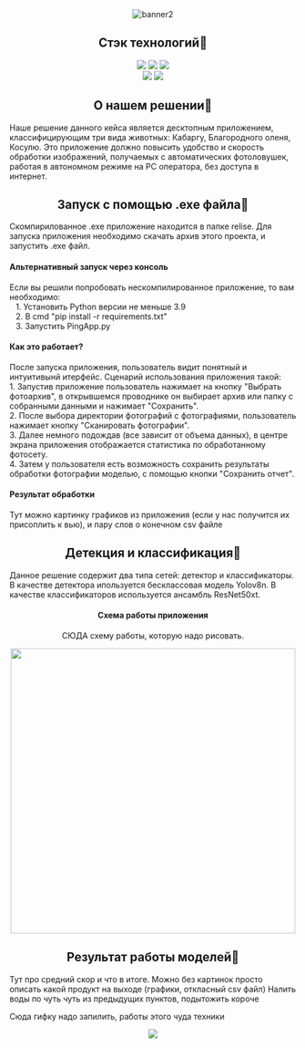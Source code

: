 <div align="center">
  <img src="https://i.ibb.co/N9Sk9WX/baner2.png" alt="banner2" border="0" /></a>
</div>

## <div align="center">Стэк технологий📑</div>
<div align="center">
  <a href="https://www.python.org/doc/"><img src="https://img.shields.io/badge/python-3670A0?style=for-the-badge&logo=python&logoColor=ffdd54"></a>
  <a href="https://pytorch.org/docs/stable/index.html"><img src="https://img.shields.io/badge/PyTorch-%23EE4C2C.svg?style=for-the-badge&logo=PyTorch&logoColor=white"></a>
  <a href="https://opencv.github.io/cvat/docs/"><img src="https://img.shields.io/badge/opencv-%23white.svg?style=for-the-badge&logo=opencv&logoColor=white"></a>
  <br>
  <a href="https://github.com/ultralytics/ultralytics?tab=readme-ov-file"><img src="https://img.shields.io/badge/Ultralytics-YOLOv8-purple.svg"></a>
  <a href="https://github.com/kivy/kivy"><img src="https://img.shields.io/badge/Kivy-cross platform GUI-green.svg"></a>
</div>

## <div align="center">О нашем решении📝</div>
<p>
Наше решение данного кейса является десктопным приложением, классифицирующим три вида животных: Кабаргу, Благородного оленя, Косулю.
Это приложение должно повысить удобство и скорость обработки изображений, получаемых с автоматических фотоловушек, работая в автономном режиме на PC оператора, без доступа в интернет. 
</p>

## <div align="center">Запуск с помощью .exe файла🎢</div>
<p>
  Скомпирилованное .exe приложение находится в папке relise. Для запуска приложения необходимо скачать архив этого проекта, и запустить .exe файл.
</p>
  
####  Альтернативный запуск через консоль
<p>
  Если вы решили попробовать нескомпилированное приложение, то вам необходимо:<br>
  &ensp; 1. Установить Python версии не меньше 3.9<br>
  &ensp; 2. В cmd "pip install -r requirements.txt"<br>
  &ensp; 3. Запустить PingApp.py<br>
</p>

#### Как это работает?
<p>
  После запуска приложения, пользователь видит понятный и интуитивынй итерфейс. Сценарий использования приложения такой:<br>
  1. Запустив приложение пользователь нажимает на кнопку "Выбрать фотоархив", в открывшемся проводнике он выбирает архив или папку с собранными данными и нажимает "Сохранить".<br>
  2. После выбора директории фотографий с фотографиями, пользователь нажимает кнопку "Сканировать фотографии".<br>
  3. Далее немного подождав (все зависит от объема данных), в центре экрана приложения отображается статистика по обработанному фотосету.<br>
  4. Затем у пользователя есть возможность сохранить результаты обработки фотографии моделью, с помощью кнопки "Сохранить отчет".
</p> 

#### Результат обработки
<p>
  Тут можно картинку графиков из приложения (если у нас получится их присоплить к вью), и пару слов о конечном csv файле
</p> 
</details>

## <div align="center">Детекция и классификация📸</div>
<p>
  Данное решение содержит два типа сетей: детектор и классификаторы.
  В качестве детектора ипользуется бесклассовая модель Yolov8n.
  В качестве классификаторов используется ансамбль ResNet50xt.
</p>
<div align="center">

  #### Схема работы приложения
  <p>
    СЮДА схему работы, которую надо рисовать.
  </p>
  <img src="" width="500" height="500"/>
</div>

## <div align="center">Результат работы моделей🔮</div>
<p>
  Тут про средний скор и что в итоге. Можно без картинок просто описать какой продукт на выходе (графики, откласный csv файл) Налить воды по чуть чуть из предыдущих пунктов, подытожить короче
</p>

<p>
  Сюда гифку надо запилить, работы этого чуда техники
</p>

<div align="center">
  <img src="res/expl.gif" border="0" /></a>
</div>
